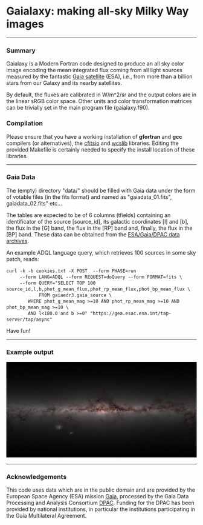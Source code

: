 # Gaialaxy: making all-sky Milky Way images

---

### Summary

Gaialaxy is a Modern Fortran code designed to produce an all sky color
image encoding the mean integrated flux coming from all light sources
measured by the fantastic [Gaia
satellite](https://en.wikipedia.org/wiki/Gaia_(spacecraft)) (ESA),
i.e., from more than a billion stars from our Galaxy and its nearby
satellites.


By default, the fluxes are calibrated in W/m^2/sr and the output
colors are in the linear sRGB color space. Other units and color
transformation matrices can be trivially set in the main program file
(gaialaxy.f90).

### Compilation

Please ensure that you have a working installation of **gfortran** and
**gcc** compilers (or alternatives), the
[cfitsio](https://heasarc.gsfc.nasa.gov/fitsio/) and
[wcslib](https://www.atnf.csiro.au/people/mcalabre/WCS/wcslib/)
libraries. Editing the provided Makefile is certainly needed to
specify the install location of these libraries.

---

### Gaia Data

The (empty) directory "data/" should be filled with Gaia data under
the form of votable files (in the fits format) and named as
"gaiadata_01.fits", gaiadata_02.fits" etc...

The tables are expected to be of 6 columns (tfields) containing an
identificator of the source [source_id], its galactic coordinates [l]
and [b], the flux in the [G] band, the flux in the [RP] band and,
finally, the flux in the [BP] band. These data can be obtained
from the [ESA/Gaia/DPAC data archives](https://gea.esac.esa.int/archive/).

An example ADQL language query, which retrieves 100 sources in some sky
patch, reads:

```
curl -k -b cookies.txt -X POST  --form PHASE=run 
     --form LANG=ADQL --form REQUEST=doQuery --form FORMAT=fits \
     --form QUERY="SELECT TOP 100 source_id,l,b,phot_g_mean_flux,phot_rp_mean_flux,phot_bp_mean_flux \
     	    FROM gaiaedr3.gaia_source \
	    WHERE phot_g_mean_mag >=10 AND phot_rp_mean_mag >=10 AND phot_bp_mean_mag >=10 \
	    AND l<180.0 and b >=0" "https://gea.esac.esa.int/tap-server/tap/async"
```

Have fun!

---

### Example output

![gaialaxy.jpg](/docs/gaialaxy.jpg)

---

### Acknowledgements

This code uses data which are in the public domain and are provided by
the European Space Agency (ESA) mission
[Gaia](https://www.cosmos.esa.int/gaia), processed by the Gaia Data
Processing and Analysis Consortium
[DPAC](https://www.cosmos.esa.int/web/gaia/dpac/consortium). Funding
for the DPAC has been provided by national institutions, in particular
the institutions participating in the Gaia Multilateral Agreement.
